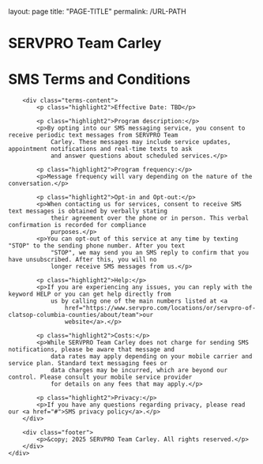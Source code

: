 layout: page
title: "PAGE-TITLE"
permalink: /URL-PATH
<!DOCTYPE html>
<html lang="en">

<head>
    <meta charset="UTF-8">
    <meta name="viewport" content="width=device-width, initial-scale=1.0">
    <title>SERVPRO Team Carley SMS Terms and Conditions</title>
    <link rel="stylesheet" href="termsandconds.css">
</head>

<body>
    <div class="container">
        <h1>SERVPRO Team Carley</h1>
        <h1 class="highlight">SMS Terms and Conditions</h1>

        <div class="terms-content">
            <p class="highlight2">Effective Date: TBD</p>

            <p class="highlight2">Program description:</p>
            <p>By opting into our SMS messaging service, you consent to receive periodic text messages from SERVPRO Team
                Carley. These messages may include service updates, appointment notifications and real-time texts to ask
                and answer questions about scheduled services.</p>

            <p class="highlight2">Program frequency:</p>
            <p>Message frequency will vary depending on the nature of the conversation.</p>

            <p class="highlight2">Opt-in and Opt-out:</p>
            <p>When contacting us for services, consent to receive SMS text messages is obtained by verbally stating
                their agreement over the phone or in person. This verbal confirmation is recorded for compliance
                purposes.</p>
            <p>You can opt-out of this service at any time by texting "STOP" to the sending phone number. After you text
                "STOP", we may send you an SMS reply to confirm that you have unsubscribed. After this, you will no
                longer receive SMS messages from us.</p>

            <p class="highlight2">Help:</p>
            <p>If you are experiencing any issues, you can reply with the keyword HELP or you can get help directly from
                us by calling one of the main numbers listed at <a
                    href="https://www.servpro.com/locations/or/servpro-of-clatsop-columbia-counties/about/team">our
                    website</a>.</p>

            <p class="highlight2">Costs:</p>
            <p>While SERVPRO Team Carley does not charge for sending SMS notifications, please be aware that message and
                data rates may apply depending on your mobile carrier and service plan. Standard text messaging fees or
                data charges may be incurred, which are beyond our control. Please consult your mobile service provider
                for details on any fees that may apply.</p>

            <p class="highlight2">Privacy:</p>
            <p>If you have any questions regarding privacy, please read our <a href="#">SMS privacy policy</a>.</p>
        </div>

        <div class="footer">
            <p>&copy; 2025 SERVPRO Team Carley. All rights reserved.</p>
        </div>
    </div>
</body>

</html>